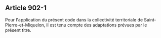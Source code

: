 Article 902-1
----
Pour l'application du présent code dans la collectivité territoriale de Saint-
Pierre-et-Miquelon, il est tenu compte des adaptations prévues par le présent
titre.

